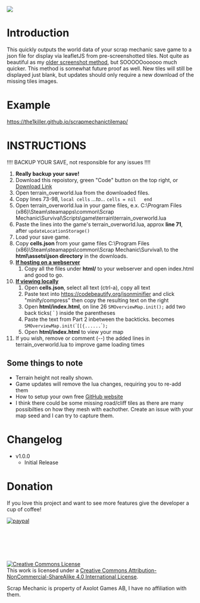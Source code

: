 <img src="https://i.imgur.com/orwkU5q.png" style="max-width:75%">

# Introduction
This quickly outputs the world data of your scrap mechanic save game to a json file for display via leafletJS from pre-screenshotted tiles. Not quite as beautiful as my [older screenshot method], but SOOOOOoooooo much quicker. This method is somewhat future proof as well. New tiles will still be displayed just blank, but updates should only require a new download of the missing tiles images.

# Example
https://the1killer.github.io/scrapmechanictilemap/

# INSTRUCTIONS

!!!! BACKUP YOUR SAVE, not responsible for any issues !!!!

1. **Really backup your save!**
1. Download this repoistory, green "Code" button on the top right, or [Download Link]
1. Open terrain_overworld.lua from the downloaded files.
1. Copy lines 73-98, `local cells` *...to...* `cells = nil   end`
1. Open terrain_overworld.lua in your game files, e.x. C:\Program Files (x86)\Steam\steamapps\common\Scrap Mechanic\Survival\Scripts\game\terrain\terrain_overworld.lua
1. Paste the lines into the game's terrain_overworld.lua, approx **line 71**, after `updateLocationStorage()`
1. Load your save game.
1. Copy **cells.json** from your game files C:\Program Files (x86)\Steam\steamapps\common\Scrap Mechanic\Survival\ to the **html\assets\json directory** in the downloads.
1. <u>**If hosting on a webserver**</u>
    1. Copy all the files under **html/** to your webserver and open index.html and good to go.
1. <u>**If viewing locally**</u>
    1. Open **cells.json**, select all text (ctrl-a), copy all text
    1. Paste text into https://codebeautify.org/jsonminifier and click "minify/compress" then copy the resulting text on the right
    1. Open **html/index.html**, on line 26 `SMOverviewMap.init();` add two back ticks( ` ) inside the parentheses
    1. Paste the text from Part 2 inbetween the backticks. becomes `SMOverviewMap.init(`\``[[{......`\``);`
    1. Open **html/index.html** to view your map
1. If you wish, remove or comment (--) the added lines in terrain_overworld.lua to improve game loading times


## Some things to note
- Terrain height not really shown.
- Game updates will remove the lua changes, requiring you to re-add them
- How to setup your own free [GitHub website]
- I think there could be some missing road/cliff tiles as there are many possibilties on how they mesh with eachother. Create an issue with your map seed and I can try to capture them.


# Changelog
- v1.0.0
    - Initial Release

# Donation
If you love this project and want to see more features give the developer a cup of coffee!

[![paypal](https://www.paypalobjects.com/en_US/i/btn/btn_donateCC_LG.gif)](https://www.paypal.com/cgi-bin/webscr?cmd=_donations&business=7JF52HNLJNHFE&item_name=SM+Overview+Donations&currency_code=USD)


<br/>
<br/>
<br/>
<br/>
<br/>
<a rel="license" href="http://creativecommons.org/licenses/by-nc-sa/4.0/"><img alt="Creative Commons License" style="border-width:0" src="https://i.creativecommons.org/l/by-nc-sa/4.0/88x31.png" /></a><br />This work is licensed under a <a rel="license" href="http://creativecommons.org/licenses/by-nc-sa/4.0/">Creative Commons Attribution-NonCommercial-ShareAlike 4.0 International License</a>.

Scrap Mechanic is property of Axolot Games AB, I have no affiliation with them.

[//]: # (Links)
[AutoHotKey]: https://www.autohotkey.com/
[GitHub website]: https://pages.github.com/
[Download Link]: https://github.com/the1killer/sm_overview/archive/main.zip
[older screenshot method]: https://github.com/the1killer/sm_overview_ahk
[Donate]: https://www.paypal.com/cgi-bin/webscr?cmd=_donations&business=7JF52HNLJNHFE&item_name=SM+Overview+Donations&currency_code=USD
